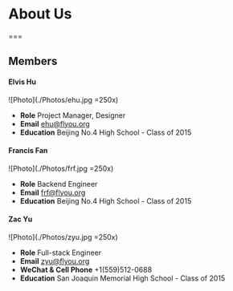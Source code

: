 # About Us
===
## Members
#### Elvis Hu
![Photo](./Photos/ehu.jpg =250x)
- **Role** Project Manager, Designer
- **Email** [ehu@flyou.org](mailto:ehu@flyou.org)
- **Education** Beijing No.4 High School - Class of 2015

#### Francis Fan
![Photo](./Photos/frf.jpg =250x)
- **Role** Backend Engineer
- **Email** [frf@flyou.org](mailto:frf@flyou.org)
- **Education** Beijing No.4 High School - Class of 2015

#### Zac Yu
![Photo](./Photos/zyu.jpg =250x)
- **Role** Full-stack Engineer
- **Email** [zyu@flyou.org](mailto:zyu@flyou.org)
- **WeChat & Cell Phone** +1(559)512-0688
- **Education** San Joaquin Memorial High School - Class of 2015
